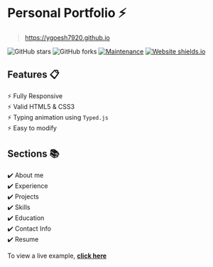 # Personal Portfolio ⚡️ 

> https://ygoesh7920.github.io

![GitHub stars](https://img.shields.io/github/stars/yogesh7920/yogesh7920.github.io) 
![GitHub forks](https://img.shields.io/github/forks/yogesh7920/yogesh7920.github.io)
[![Maintenance](https://img.shields.io/badge/maintained-yes-green.svg)](https://github.com/yogesh7920/yogesh7920.github.io/commits/master)
[![Website shields.io](https://img.shields.io/badge/website-up-yellow)](http://yogesh7920.github.io/)

## Features 📋
⚡️ Fully Responsive\
⚡️ Valid HTML5 & CSS3\
⚡️ Typing animation using `Typed.js`\
⚡️ Easy to modify

## Sections 📚
✔️ About me\
✔️ Experience\
✔️ Projects \
✔️ Skills \
✔️ Education\
✔️ Contact Info\
✔️ Resume

To view a live example, **[click here](https://yogesh7920.github.io/)**
